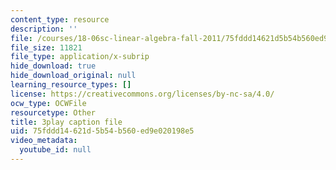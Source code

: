 ```yaml
---
content_type: resource
description: ''
file: /courses/18-06sc-linear-algebra-fall-2011/75fddd14621d5b54b560ed9e020198e5_GLFg2UBMAxc.vtt
file_size: 11821
file_type: application/x-subrip
hide_download: true
hide_download_original: null
learning_resource_types: []
license: https://creativecommons.org/licenses/by-nc-sa/4.0/
ocw_type: OCWFile
resourcetype: Other
title: 3play caption file
uid: 75fddd14-621d-5b54-b560-ed9e020198e5
video_metadata:
  youtube_id: null
---
```

